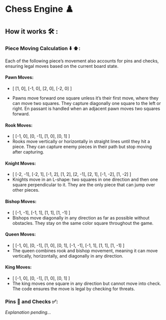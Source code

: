 # Chess Engine ♟️

## How it works 🛠 :

### Piece Moving Calculation ⬇️ ⬆️:

Each of the following piece’s movement also accounts for pins and checks, ensuring legal moves based on the current
board state.

#### Pawn Moves:
* [ [1, 0], [-1, 0], [2, 0], [-2, 0] ]


* Pawns move forward one square unless it’s their first move, where they can move two squares. They capture diagonally one square to the left or right. En passant is handled when an adjacent pawn moves two squares forward.


#### Rook Moves:
* [ [-1, 0], [0, -1], [1, 0], [0, 1] ]
* Rooks move vertically or horizontally in straight lines until they hit a piece. They can capture enemy pieces in their path but stop moving after capturing.

#### Knight Moves:
* [ [-2, -1], [-2, 1], [-1, 2], [1, 2], [2, -1], [2, 1], [-1, -2], [1, -2] ]
* Knights move in an L-shape: two squares in one direction and then one square perpendicular to it. They are the only piece that can jump over other pieces.

#### Bishop Moves:
* [ [-1, -1], [-1, 1], [1, 1], [1, -1] ]
* Bishops move diagonally in any direction as far as possible without obstacles. They stay on the same color square throughout the game.

#### Queen Moves:
* [ [-1, 0], [0, -1], [1, 0], [0, 1], [-1, -1], [-1, 1], [1, 1], [1, -1] ]
* The queen combines rook and bishop movement, meaning it can move vertically, horizontally, and diagonally in any direction.

#### King Moves:
* [ [-1, 0], [0, -1], [1, 0], [0, 1] ]
* The king moves one square in any direction but cannot move into check. The code ensures the move is legal by checking for threats.

### Pins 📍 and Checks ✅:
*Explanation pending...*